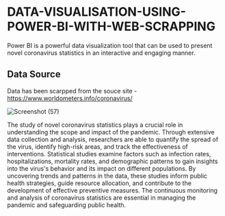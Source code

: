 # **DATA-VISUALISATION-USING-POWER-BI-WITH-WEB-SCRAPPING**

Power BI is a powerful data visualization tool that can be used to present novel coronavirus statistics in an interactive and engaging manner.

## Data Source

Data has been scarpped from the souce site - https://www.worldometers.info/coronavirus/

![Screenshot (57)](https://github.com/AmitBhowmick01/DATA-VISUALISATION-USING-POWER-BI-WITH-WEB-SCRAPPING/assets/126709893/14a7b569-61e4-433a-80bc-8dfdefb105de)

The study of novel coronavirus statistics plays a crucial role in understanding the scope and impact of the pandemic. Through extensive data collection and analysis, researchers are able to quantify the spread of the virus, identify high-risk areas, and track the effectiveness of interventions. Statistical studies examine factors such as infection rates, hospitalizations, mortality rates, and demographic patterns to gain insights into the virus's behavior and its impact on different populations. By uncovering trends and patterns in the data, these studies inform public health strategies, guide resource allocation, and contribute to the development of effective preventive measures. The continuous monitoring and analysis of coronavirus statistics are essential in managing the pandemic and safeguarding public health.
